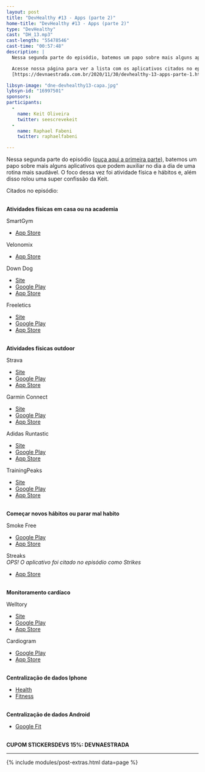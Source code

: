```yaml
---
layout: post
title: "DevHealthy #13 - Apps (parte 2)"
home-title: "DevHealthy #13 - Apps (parte 2)"
type: "DevHealthy"
cast: "DH_13.mp3"
cast-length: "55478546"
cast-time: "00:57:48"
description: |
  Nessa segunda parte do episódio, batemos um papo sobre mais alguns aplicativos que podem auxiliar no dia a dia de uma rotina mais saudável. O foco dessa vez foi atividade física e hábitos e, além disso rolou uma super confissão da Keit.

  Acesse nossa página para ver a lista com os aplicativos citados no episódio!<br/>
  [https://devnaestrada.com.br/2020/11/30/devhealthy-13-apps-parte-1.html](https://devnaestrada.com.br/2020/11/30/devhealthy-13-apps-parte-2.html)

libsyn-image: "dne-devhealthy13-capa.jpg"
lybsyn-id: "16997501"
sponsors:
participants:
  -
    name: Keit Oliveira
    twitter: seescrevekeit
  -
    name: Raphael Fabeni
    twitter: raphaelfabeni

---
```


Nessa segunda parte do episódio ([ouça aqui a primeira parte](https://devnaestrada.com.br/2020/11/18/devheatlhy-12-apps-parte-1.html)), batemos um papo sobre mais alguns aplicativos que podem auxiliar no dia a dia de uma rotina mais saudável. O foco dessa vez foi atividade física e hábitos e, além disso rolou uma super confissão da Keit.

Citados no episódio:

<br />**Atividades físicas em casa ou na academia**

SmartGym
- [App Store](https://apps.apple.com/us/app/smartgym/id922744883?ls=1)

Velonomix
- [App Store](https://apps.apple.com/br/app/velonomix-indoor-cycling/id1180419142)

Down Dog
- [Site](https://www.downdogapp.com/)
- [Google Play](https://play.google.com/store/apps/details?id=com.downdogapp)
- [App Store](https://itunes.apple.com/us/app/yoga-down-dog/id983693694?mt=8)

Freeletics
- [Site](https://www.freeletics.com/en/)
- [Google Play](https://play.google.com/store/apps/details?id=com.freeletics.lite)
- [App Store](https://itunes.apple.com/app/freeletics-functional-high/id654810212?ls=1&mt=8)

<br />**Atividades físicas outdoor**

Strava
- [Site](https://www.strava.com/)
- [Google Play](https://play.google.com/store/apps/details?id=com.strava&hl=en_US&gl=US)
- [App Store](https://apps.apple.com/us/app/strava-run-ride-swim/id426826309)

Garmin Connect
- [Site](https://connect.garmin.com/)
- [Google Play](https://play.google.com/store/apps/details?id=com.garmin.android.apps.connectmobile)
- [App Store](https://itunes.apple.com/us/app/garmin-connect-mobile/id583446403?mt=8&amp;uo=4)

Adidas Runtastic
- [Site](https://www.runtastic.com/)
- [Google Play](https://www.runtastic.com/apps/android/runtastic/lite)
- [App Store](https://www.runtastic.com/apps/iphone/runtastic/lite)

TrainingPeaks
- [Site](https://www.trainingpeaks.com/)
- [Google Play](https://play.google.com/store/apps/details?id=com.peaksware.trainingpeaks)
- [App Store](https://itunes.apple.com/app/id408047715)

<br />**Começar novos hábitos ou parar mal habito**

Smoke Free
- [Google Play](https://play.google.com/store/apps/details?id=com.portablepixels.smokefree&hl=pt_BR&gl=US)
- [App Store](https://apps.apple.com/br/app/smoke-free-deixe-de-fumar/id577767592)

Streaks<br />
_OPS! O aplicativo foi citado no episódio como Strikes_
- [App Store](https://apps.apple.com/br/app/streaks/id963034692)

<br />**Monitoramento cardíaco**

Welltory
- [Site](https://welltory.com/)
- [Google Play](https://play.google.com/store/apps/details?id=com.welltory.client.android&hl=pt_BR&gl=US)
- [App Store](https://apps.apple.com/us/app/welltory-heart-rate-monitor/id1074367771)

Cardiogram
- [Google Play](https://play.google.com/store/apps/details?id=com.cardiogram.v1&hl=pt)
- [App Store](https://apps.apple.com/br/app/cardiogram-heart-rate-monitor/id1000017994)

<br />**Centralização de dados Iphone**

- [Health](https://www.apple.com/br/ios/health/)
- [Fitness](https://apps.apple.com/us/app/activity/id1208224953)

<br />**Centralização de dados Android**
- [Google Fit](https://play.google.com/store/apps/details?id=com.google.android.apps.fitness)

<br /><strong>CUPOM STICKERSDEVS 15%: DEVNAESTRADA</strong>

---

{% include modules/post-extras.html data=page %}
